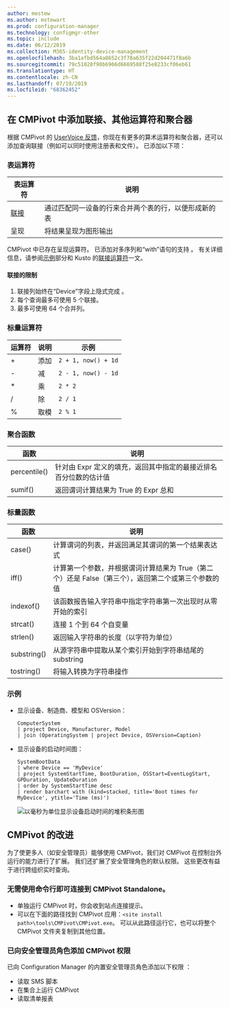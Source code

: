 ```yaml
---
author: mestew
ms.author: mstewart
ms.prod: configuration-manager
ms.technology: configmgr-other
ms.topic: include
ms.date: 06/12/2019
ms.collection: M365-identity-device-management
ms.openlocfilehash: 3ba1afbd564a8652c3f78a635f22d204471f8a6b
ms.sourcegitcommit: 79c51028f90b6966d6669588f25e8233cf06eb61
ms.translationtype: HT
ms.contentlocale: zh-CN
ms.lasthandoff: 07/19/2019
ms.locfileid: "68362452"
---
```

## <a name="bkmk_cmpivot"></a> 在 CMPivot 中添加联接、其他运算符和聚合器
<!--4054074-->
 根据 CMPivot 的 [UserVoice 反馈](https://configurationmanager.uservoice.com/forums/300492-ideas/suggestions/35636239-cmpivot-additional-operators-and-joins)，你现在有更多的算术运算符和聚合器，还可以添加查询联接（例如可以同时使用注册表和文件）。 已添加以下项：

### <a name="table-operators"></a>表运算符

|表运算符| 说明|
|-----|-----|
| [联接](https://docs.microsoft.com/azure/kusto/query/joinoperator)| 通过匹配同一设备的行来合并两个表的行，以便形成新的表|
|呈现|将结果呈现为图形输出|

CMPivot 中已存在呈现运算符。 已添加对多序列和“with”语句的支持  。 有关详细信息，请参阅[示例](#bkmk_cmpivot-examples)部分和 Kusto 的[联接运算符](https://docs.microsoft.com/azure/kusto/query/joinoperator)一文。 

#### <a name="limitations-for-joins"></a>联接的限制

1. 联接列始终在“Device”字段上隐式完成  。
1. 每个查询最多可使用 5 个联接。
1. 最多可使用 64 个合并列。

### <a name="scalar-operators"></a>标量运算符

|运算符| 说明|示例|
|-----|-----|-----|
| + | 添加| `2 + 1, now() + 1d`|
| - |  减| `2 - 1, now() - 1d`|
| * | 乘| `2 * 2`|
| / | 除 | `2 / 1`|
| % | 取模 | `2 % 1`

### <a name="aggregation-functions"></a>聚合函数

|函数| 说明|
|-----|-----|
| percentile()| 针对由 Expr 定义的填充，返回其中指定的最接近排名百分位数的估计值|
| sumif() | 返回谓词计算结果为 True 的 Expr 总和|

### <a name="scalar-functions"></a>标量函数

|函数| 说明|
|-----|-----|
| case()| 计算谓词的列表，并返回满足其谓词的第一个结果表达式 |
| iff() | 计算第一个参数，并根据谓词计算结果为 True（第二个）还是 False（第三个），返回第二个或第三个参数的值|
 | indexof() | 该函数报告输入字符串中指定字符串第一次出现时从零开始的索引|
| strcat() | 连接 1 个到 64 个自变量 |
| strlen()| 返回输入字符串的长度（以字符为单位）|
| substring() | 从源字符串中提取从某个索引开始到字符串结尾的 substring |
| tostring() | 将输入转换为字符串操作 |


### <a name="bkmk_cmpivot-examples"></a> 示例

- 显示设备、制造商、模型和 OSVersion：

   ```Kusto
   ComputerSystem
   | project Device, Manufacturer, Model
   | join (OperatingSystem | project Device, OSVersion=Caption)
   ```

- 显示设备的启动时间图：

   ```Kusto
   SystemBootData
   | where Device == 'MyDevice'
   | project SystemStartTime, BootDuration, OSStart=EventLogStart, GPDuration, UpdateDuration
   | order by SystemStartTime desc
   | render barchart with (kind=stacked, title='Boot times for MyDevice', ytitle='Time (ms)')
   ```
 
   ![以毫秒为单位显示设备启动时间的堆积条形图](../../media/4054074-render-using-with-statement.png)


## <a name="improvements-to-cmpivot"></a>CMPivot 的改进

为了使更多人（如安全管理员）能够使用 CMPivot，我们对 CMPivot 在控制台外运行的能力进行了扩展。 我们还扩展了安全管理角色的默认权限。 这些更改有益于进行跨组织实时查询。

### <a name="connect-to-cmpivot-standalone-without-using-the-command-line"></a>无需使用命令行即可连接到 CMPivot Standalone。
<!--4619340-->

- 单独运行 CMPivot 时，你会收到站点连接提示。 
- 可以在下面的路径找到 CMPivot 应用：`<site install path>\tools\CMPivot\CMPivot.exe`。 可以从此路径运行它，也可以将整个 CMPivot 文件夹复制到其他位置。
 
### <a name="added-cmpivot-permissions-to-the-security-administrator-role"></a>已向安全管理员角色添加 CMPivot 权限
<!--4683130-->

已向 Configuration Manager 的内置安全管理员角色添加以下权限  ：
- 读取 SMS 脚本
- 在集合上运行 CMPivot
- 读取清单报表

